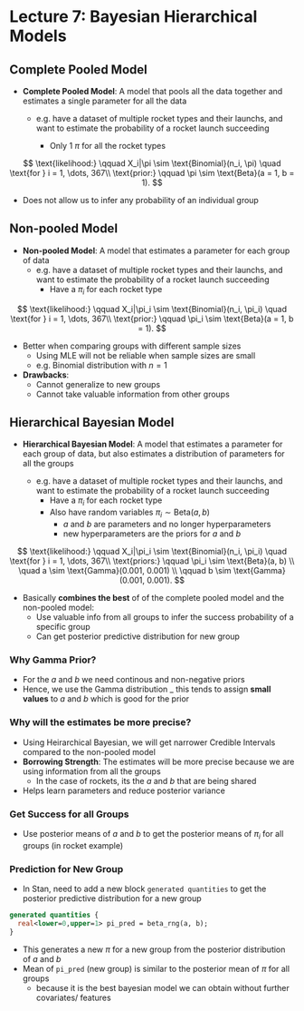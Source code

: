 # Lecture 7: Bayesian Hierarchical Models

## Complete Pooled Model

- **Complete Pooled Model**: A model that pools all the data together and estimates a single parameter for all the data

  - e.g. have a dataset of multiple rocket types and their launchs, and want to estimate the probability of a rocket launch succeeding

    - Only 1 $\pi$ for all the rocket types

$$
\text{likelihood:} \qquad X_i|\pi \sim \text{Binomial}(n_i, \pi) \quad \text{for } i = 1, \dots, 367\\
\text{prior:} \qquad \pi \sim \text{Beta}(a = 1, b = 1).
$$

- Does not allow us to infer any probability of an individual group

## Non-pooled Model

- **Non-pooled Model**: A model that estimates a parameter for each group of data
  - e.g. have a dataset of multiple rocket types and their launchs, and want to estimate the probability of a rocket launch succeeding
    - Have a $\pi_i$ for each rocket type

$$
\text{likelihood:} \qquad X_i|\pi_i \sim \text{Binomial}(n_i, \pi_i) \quad \text{for } i = 1, \dots, 367\\
\text{prior:} \qquad \pi_i \sim \text{Beta}(a = 1, b = 1).
$$

- Better when comparing groups with different sample sizes
  - Using MLE will not be reliable when sample sizes are small
  - e.g. Binomial distribution with $n=1$
- **Drawbacks**:
  - Cannot generalize to new groups
  - Cannot take valuable information from other groups

## Hierarchical Bayesian Model

- **Hierarchical Bayesian Model**: A model that estimates a parameter for each group of data, but also estimates a distribution of parameters for all the groups

  - e.g. have a dataset of multiple rocket types and their launchs, and want to estimate the probability of a rocket launch succeeding
    - Have a $\pi_i$ for each rocket type
    - Also have random variables $\pi_i \sim \text{Beta}(a, b)$
      - $a$ and $b$ are parameters and no longer hyperparameters
      - new hyperparameters are the priors for $a$ and $b$

$$
\text{likelihood:} \qquad X_i|\pi_i \sim \text{Binomial}(n_i, \pi_i) \quad \text{for } i = 1, \dots, 367\\
\text{priors:} \qquad \pi_i \sim \text{Beta}(a, b) \\
\quad a \sim \text{Gamma}(0.001, 0.001) \\
\qquad b \sim \text{Gamma}(0.001, 0.001).
$$

- Basically **combines the best** of of the complete pooled model and the non-pooled model:
  - Use valuable info from all groups to infer the success probability of a specific group
  - Can get posterior predictive distribution for new group

### Why Gamma Prior?

- For the $a$ and $b$ we need continous and non-negative priors
- Hence, we use the Gamma distribution
  \_ this tends to assign **small values** to $a$ and $b$ which is good for the prior

### Why will the estimates be more precise?

- Using Heirarchical Bayesian, we will get narrower Credible Intervals compared to the non-pooled model
- **Borrowing Strength**: The estimates will be more precise because we are using information from all the groups
  - In the case of rockets, its the $a$ and $b$ that are being shared
- Helps learn parameters and reduce posterior variance

### Get Success for all Groups

- Use posterior means of $a$ and $b$ to get the posterior means of $\pi_i$ for all groups (in rocket example)

### Prediction for New Group

- In Stan, need to add a new block `generated quantities` to get the posterior predictive distribution for a new group

```stan
generated quantities {
  real<lower=0,upper=1> pi_pred = beta_rng(a, b);
}
```

- This generates a new $\pi$ for a new group from the posterior distribution of $a$ and $b$
- Mean of `pi_pred` (new group) is similar to the posterior mean of $\pi$ for all groups
  - because it is the best bayesian model we can obtain without further covariates/ features
